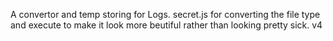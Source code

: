 A convertor and temp storing for Logs.
secret.js for converting the file type and execute to make it look more beutiful rather than looking pretty sick.
v4
